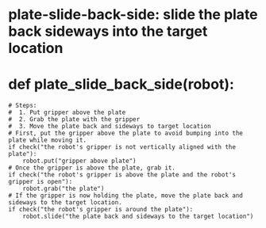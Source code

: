 # plate-slide-back-side: slide the plate back sideways into the target location
# def plate_slide_back_side(robot):
    # Steps:
    #  1. Put gripper above the plate
    #  2. Grab the plate with the gripper
    #  3. Move the plate back and sideways to target location
    # First, put the gripper above the plate to avoid bumping into the plate while moving it.
    if check("the robot's gripper is not vertically aligned with the plate"):
        robot.put("gripper above plate")
    # Once the gripper is above the plate, grab it.
    if check("the robot's gripper is above the plate and the robot's gripper is open"):
        robot.grab("the plate")
    # If the gripper is now holding the plate, move the plate back and sideways to the target location.
    if check("the robot's gripper is around the plate"):
        robot.slide("the plate back and sideways to the target location")